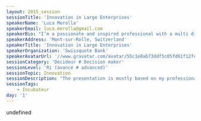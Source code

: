 ```yaml
---
layout: 2015_session
sessionTitle: 'Innovation in Large Enterprises'
speakerName: 'Luca Merolla'
speakerEmail: luca.merolla@gmail.com
speakerBio: "I’m a passionate and inspired professional with a multi disciplinary background in the fields of information technology, business and management. I hold a B.Sc. in IT Engineering and an MBA with specialization in international business. I had the opportunity and the privilege to work in different countries (Ireland, Netherlands, Italy and Switzerland) mainly with fast growing start-ups and large enterprises.\n\nI have a very good knowledge of software development practices and agile methodologies. I have worked as a consultant for a business incubator and I have successfully participated to two Startup Weekend events from the Kauffman Foundation in Dublin and Bern, finishing respectively on the 2nd and 3rd place.\n\nHaving had the privilege of working with innovative startups was very useful for the development of my skills. In fact, when I have joined Swissquote Bank, I have organized 2 innovation contests (Battle Dev) where more than 100 employees from different departments and locations were working on innovative ideas for 24 hours.\n\nI have very strong entrepreneurial characteristics and I love to inspire people to do the things that inspire them. I like innovation in every form."
speakerAddress: 'Mont-sur-Rolle, Switzerland'
speakerTitle: 'Innovation in Large Enterprises'
speakerOrganization: 'Swissquote Bank'
speakerAvatarUrl: '//www.gravatar.com/avatar/55c1e0ab73ddf5c05fd61f12fe19b017?size=200&default=mm'
sessionCategory: 'Décideur # Decision maker'
sessionLevel: 'Ri (avancé # advanced)'
sessionTopic: Innovation
sessionDescription: "The presentation is mostly based on my professional experience in working with both fast growing start-ups and large enterprises.\nThe main topics that I will focus on are the following:\n- From start-up world to Large Enterprise : why the figure of the intrapreneur is so important nowadays.\n- How to grow a culture of innovation : some tips and examples about how innovation can be introduced in any company\n- Battle Dev innovation contests (Swissquote Case Study) : how it was to introduce an internal hackathon contest within a bank\n- Innovation Metrics for Large Enterprises : how innovation differs from regular projects with some examples on how innovation should be measured\n"
sessionTags:
    - Incubateur
day: '1'
---
```


undefined
